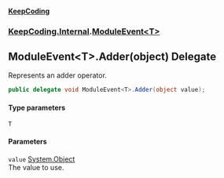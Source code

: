 #### [KeepCoding](index.md 'index')
### [KeepCoding.Internal](KeepCoding.Internal.md 'KeepCoding.Internal').[ModuleEvent&lt;T&gt;](ModuleEvent.T..md 'KeepCoding.Internal.ModuleEvent&lt;T&gt;')
## ModuleEvent&lt;T&gt;.Adder(object) Delegate
Represents an adder operator.  
```csharp
public delegate void ModuleEvent<T>.Adder(object value);
```
#### Type parameters
<a name='KeepCoding.Internal.ModuleEvent.T..Adder(object).T'></a>
`T`  
  
#### Parameters
<a name='KeepCoding.Internal.ModuleEvent.T..Adder(object).value'></a>
`value` [System.Object](https://docs.microsoft.com/en-us/dotnet/api/System.Object 'System.Object')  
The value to use.
  
